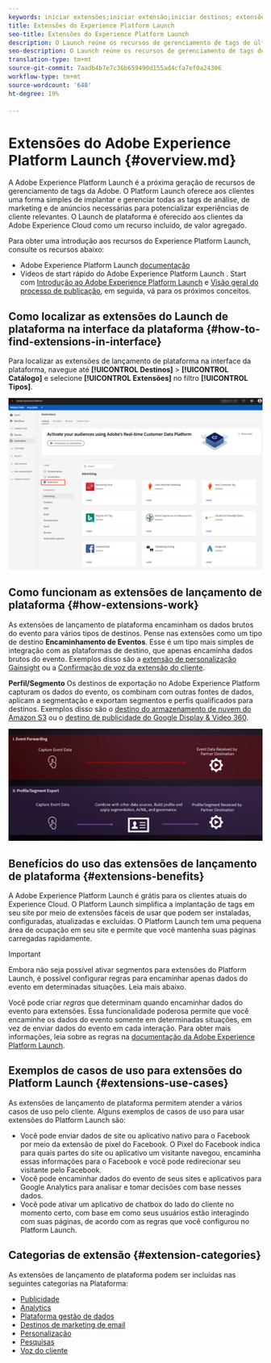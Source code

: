 ```yaml
---
keywords: iniciar extensões;iniciar extensão;iniciar destinos; extensões de inicialização da plataforma;extensão de lançamento da plataforma;destinos de inicialização da plataforma
title: Extensões do Experience Platform Launch
seo-title: Extensões do Experience Platform Launch
description: O Launch reúne os recursos de gerenciamento de tags de última geração da Adobe. O Launch oferece aos clientes uma forma simples de implantar e gerenciar todas as tags de análise, de marketing e de anúncios necessárias para potencializar experiências de cliente relevantes.
seo-description: O Launch reúne os recursos de gerenciamento de tags de última geração da Adobe. O Launch oferece aos clientes uma forma simples de implantar e gerenciar todas as tags de análise, de marketing e de anúncios necessárias para potencializar experiências de cliente relevantes.
translation-type: tm+mt
source-git-commit: 7aadb4b7e7c36b659490d155ad4cfa7ef0a24306
workflow-type: tm+mt
source-wordcount: '648'
ht-degree: 19%

---
```



# Extensões do Adobe Experience Platform Launch {#overview.md}

A Adobe Experience Platform Launch é a próxima geração de recursos de gerenciamento de tags da Adobe. O Platform Launch oferece aos clientes uma forma simples de implantar e gerenciar todas as tags de análise, de marketing e de anúncios necessárias para potencializar experiências de cliente relevantes. O Launch de plataforma é oferecido aos clientes da Adobe Experience Cloud como um recurso incluído, de valor agregado.

Para obter uma introdução aos recursos do Experience Platform Launch, consulte os recursos abaixo:
- Adobe Experience Platform Launch [documentação](https://docs.adobe.com/content/help/pt-BR/experience-cloud/user-guides/home.translate.html)
- Vídeos de start rápido do Adobe Experience Platform Launch [](https://experienceleague.adobe.com/docs/launch/using/intro/get-started/videos.html?). Start com [Introdução ao Adobe Experience Platform Launch](https://www.youtube.com/embed/rwqqkG1SERU) e [Visão geral do processo de publicação](https://helpx.adobe.com/br/analytics/how-to/adobe-launch-publishing-process.html), em seguida, vá para os próximos conceitos.

## Como localizar as extensões do Launch de plataforma na interface da plataforma {#how-to-find-extensions-in-interface}

Para localizar as extensões de lançamento de plataforma na interface da plataforma, navegue até **[!UICONTROL Destinos]** > **[!UICONTROL Catálogo]** e selecione **[!UICONTROL Extensões]** no filtro **[!UICONTROL Tipos]**.

![Filtro de extensões na interface](../../assets/catalog/launch-extensions/filter.png)

## Como funcionam as extensões de lançamento de plataforma {#how-extensions-work}

As extensões de lançamento de plataforma encaminham os dados brutos do evento para vários tipos de destinos. Pense nas extensões como um tipo de destino **Encaminhamento de Eventos**. Esse é um tipo mais simples de integração com as plataformas de destino, que apenas encaminha dados brutos do evento. Exemplos disso são a [extensão de personalização Gainsight](../personalization/gainsight.md) ou a [Confirmação de voz da extensão do cliente](../voice/confirmit-digital-feedback.md).

**Perfil/Segmento** Os destinos de exportação no Adobe Experience Platform capturam os dados do evento, os combinam com outras fontes de dados, aplicam a segmentação e exportam segmentos e perfis qualificados para destinos. Exemplos disso são o [destino do armazenamento de nuvem do Amazon S3](../cloud-storage/amazon-s3.md) ou o [destino de publicidade do Google Display &amp; Video 360](../advertising/google-dv360.md).

![extensões de Experience Platform Launch em relação a outros destinos](../../assets/common/launch-and-other-destinations.png)

## Benefícios do uso das extensões de lançamento de plataforma {#extensions-benefits}

A Adobe Experience Platform Launch é grátis para os clientes atuais do Experience Cloud. O Platform Launch simplifica a implantação de tags em seu site por meio de extensões fáceis de usar que podem ser instaladas, configuradas, atualizadas e excluídas. O Platform Launch tem uma pequena área de ocupação em seu site e permite que você mantenha suas páginas carregadas rapidamente.

>[!IMPORTANT]
>
>Embora não seja possível ativar segmentos para extensões do Platform Launch, é possível configurar regras para encaminhar apenas dados do evento em determinadas situações. Leia mais abaixo.

Você pode criar *regras* que determinam quando encaminhar dados do evento para extensões. Essa funcionalidade poderosa permite que você encaminhe os dados do evento somente em determinadas situações, em vez de enviar dados do evento em cada interação. Para obter mais informações, leia sobre as regras na [documentação da Adobe Experience Platform Launch](https://experienceleague.adobe.com/docs/launch/using/reference/manage-resources/rules.html).

## Exemplos de casos de uso para extensões do Platform Launch {#extensions-use-cases}

As extensões de lançamento de plataforma permitem atender a vários casos de uso pelo cliente. Alguns exemplos de casos de uso para usar extensões do Platform Launch são:

- Você pode enviar dados de site ou aplicativo nativo para o Facebook por meio da extensão de pixel do Facebook. O Pixel do Facebook indica para quais partes do site ou aplicativo um visitante navegou, encaminha essas informações para o Facebook e você pode redirecionar seu visitante pelo Facebook.
- Você pode encaminhar dados do evento de seus sites e aplicativos para Google Analytics para analisar e tomar decisões com base nesses dados.
- Você pode ativar um aplicativo de chatbox do lado do cliente no momento certo, com base em como seus usuários estão interagindo com suas páginas, de acordo com as regras que você configurou no Platform Launch.

## Categorias de extensão {#extension-categories}

As extensões de lançamento de plataforma podem ser incluídas nas seguintes categorias na Plataforma:

- [Publicidade](../advertising/overview.md)
- [Analytics](../analytics/overview.md)
- [Plataforma gestão de dados](../data-management/overview.md)
- [Destinos de marketing de email](../email-marketing/overview.md)
- [Personalização](../personalization/overview.md)
- [Pesquisas](../survey/overview.md)
- [Voz do cliente](../voice/overview.md)
